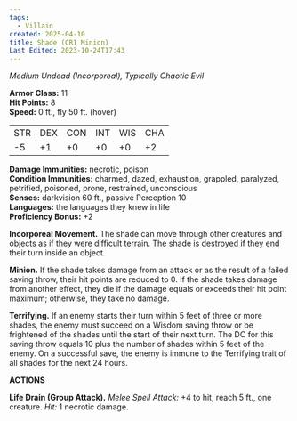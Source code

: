 ```yaml
---
tags:
  - Villain
created: 2025-04-10
title: Shade (CR1 Minion)
Last Edited: 2023-10-24T17:43
---
```


_Medium Undead (Incorporeal), Typically Chaotic Evil_

**Armor Class:** 11  
**Hit Points:** 8  
**Speed:** 0 ft., fly 50 ft. (hover)

|   |   |   |   |   |   |
|---|---|---|---|---|---|
|STR|DEX|CON|INT|WIS|CHA|
|-5|+1|+0|+0|+0|+2|

**Damage Immunities:** necrotic, poison  
**Condition Immunities:** charmed, dazed, exhaustion, grappled, paralyzed, petrified, poisoned, prone, restrained, unconscious  
**Senses:** darkvision 60 ft., passive Perception 10  
**Languages:** the languages they knew in life  
**Proficiency Bonus:** +2

**Incorporeal Movement.** The shade can move through other creatures and objects as if they were difficult terrain. The shade is destroyed if they end their turn inside an object.

**Minion.** If the shade takes damage from an attack or as the result of a failed saving throw, their hit points are reduced to 0. If the shade takes damage from another effect, they die if the damage equals or exceeds their hit point maximum; otherwise, they take no damage.

**Terrifying.** If an enemy starts their turn within 5 feet of three or more shades, the enemy must succeed on a Wisdom saving throw or be frightened of the shades until the start of their next turn. The DC for this saving throw equals 10 plus the number of shades within 5 feet of the enemy. On a successful save, the enemy is immune to the Terrifying trait of all shades for the next 24 hours.

**ACTIONS**

**Life Drain (Group Attack).** _Melee Spell Attack:_ +4 to hit, reach 5 ft., one creature. _Hit:_ 1 necrotic damage.